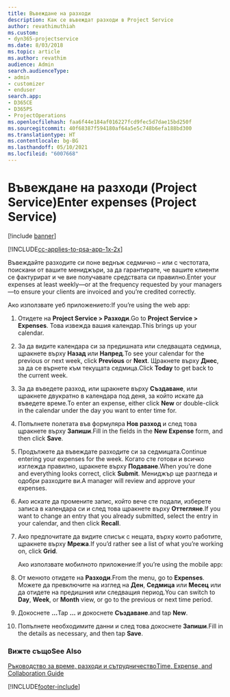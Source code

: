 ```yaml
---
title: Въвеждане на разходи
description: Как се въвеждат разходи в Project Service
author: revathimuthiah
ms.custom:
- dyn365-projectservice
ms.date: 8/03/2018
ms.topic: article
ms.author: revathim
audience: Admin
search.audienceType:
- admin
- customizer
- enduser
search.app:
- D365CE
- D365PS
- ProjectOperations
ms.openlocfilehash: faa6f44e184af016227fcd9fec5d7dae15bd250f
ms.sourcegitcommit: 40f68387f594180af64a5e5c748b6efa188bd300
ms.translationtype: HT
ms.contentlocale: bg-BG
ms.lasthandoff: 05/10/2021
ms.locfileid: "6007668"
---
```

# <a name="enter-expenses-project-service"></a><span data-ttu-id="775f1-103">Въвеждане на разходи (Project Service)</span><span class="sxs-lookup"><span data-stu-id="775f1-103">Enter expenses (Project Service)</span></span>

[!include [banner](../includes/psa-now-project-operations.md)]

[!INCLUDE[cc-applies-to-psa-app-1x-2x](../includes/cc-applies-to-psa-app-1x-2x.md)]

<span data-ttu-id="775f1-104">Въвеждайте разходите си поне веднъж седмично – или с честотата, поискани от вашите мениджъри, за да гарантирате, че вашите клиенти се фактурират и че вие получавате средствата си правилно.</span><span class="sxs-lookup"><span data-stu-id="775f1-104">Enter your expenses at least weekly—or at the frequency requested by your managers—to ensure your clients are invoiced and you’re credited correctly.</span></span>  
  
 <span data-ttu-id="775f1-105">Ако използвате уеб приложението:</span><span class="sxs-lookup"><span data-stu-id="775f1-105">If you’re using the web app:</span></span>  
  
1. <span data-ttu-id="775f1-106">Отидете на **Project Service > Разходи**.</span><span class="sxs-lookup"><span data-stu-id="775f1-106">Go to **Project Service > Expenses**.</span></span> <span data-ttu-id="775f1-107">Това извежда вашия календар.</span><span class="sxs-lookup"><span data-stu-id="775f1-107">This brings up your calendar.</span></span>  
  
2. <span data-ttu-id="775f1-108">За да видите календара си за предишната или следващата седмица, щракнете върху **Назад** или **Напред**.</span><span class="sxs-lookup"><span data-stu-id="775f1-108">To see your calendar for the previous or next week, click **Previous** or **Next**.</span></span> <span data-ttu-id="775f1-109">Щракнете върху **Днес**, за да се върнете към текущата седмица.</span><span class="sxs-lookup"><span data-stu-id="775f1-109">Click **Today** to get back to the current week.</span></span>  
  
3. <span data-ttu-id="775f1-110">За да въведете разход, или щракнете върху **Създаване**, или щракнете двукратно в календара под деня, за който искате да въведете време.</span><span class="sxs-lookup"><span data-stu-id="775f1-110">To enter an expense, either click **New** or double-click in the calendar under the day you want to enter time for.</span></span>  
  
4. <span data-ttu-id="775f1-111">Попълнете полетата във формуляра **Нов разход** и след това щракнете върху **Запиши**.</span><span class="sxs-lookup"><span data-stu-id="775f1-111">Fill in the fields in the **New Expense** form, and then click **Save**.</span></span>  
  
5. <span data-ttu-id="775f1-112">Продължете да въвеждате разходите си за седмицата.</span><span class="sxs-lookup"><span data-stu-id="775f1-112">Continue entering your expenses for the week.</span></span> <span data-ttu-id="775f1-113">Когато сте готови и всичко изглежда правилно, щракнете върху **Подаване**.</span><span class="sxs-lookup"><span data-stu-id="775f1-113">When you’re done and everything looks correct, click **Submit**.</span></span> <span data-ttu-id="775f1-114">Мениджър ще разгледа и одобри разходите ви.</span><span class="sxs-lookup"><span data-stu-id="775f1-114">A manager will review and approve your expenses.</span></span>  
  
6. <span data-ttu-id="775f1-115">Ако искате да промените запис, който вече сте подали, изберете записа в календара си и след това щракнете върху **Оттегляне**.</span><span class="sxs-lookup"><span data-stu-id="775f1-115">If you want to change an entry that you already submitted, select the entry in your calendar, and then click **Recall**.</span></span>  
  
7. <span data-ttu-id="775f1-116">Ако предпочитате да видите списък с нещата, върху които работите, щракнете върху **Мрежа**.</span><span class="sxs-lookup"><span data-stu-id="775f1-116">If you’d rather see a list of what you’re working on, click **Grid**.</span></span>  
  
   <span data-ttu-id="775f1-117">Ако използвате мобилното приложение:</span><span class="sxs-lookup"><span data-stu-id="775f1-117">If you’re using the mobile app:</span></span>  
  
8. <span data-ttu-id="775f1-118">От менюто отидете на **Разходи**.</span><span class="sxs-lookup"><span data-stu-id="775f1-118">From the menu, go to **Expenses**.</span></span>     <span data-ttu-id="775f1-119">Можете да превключите на изглед на **Ден**, **Седмица** или **Месец** или да отидете на предишния или следващия период.</span><span class="sxs-lookup"><span data-stu-id="775f1-119">You can switch to **Day**, **Week**, or **Month** view, or go to the previous or next time period.</span></span>  
  
9. <span data-ttu-id="775f1-120">Докоснете **…**</span><span class="sxs-lookup"><span data-stu-id="775f1-120">Tap **…**</span></span> <span data-ttu-id="775f1-121">и докоснете **Създаване**.</span><span class="sxs-lookup"><span data-stu-id="775f1-121">and tap **New**.</span></span>  
  
10. <span data-ttu-id="775f1-122">Попълнете необходимите данни и след това докоснете **Запиши**.</span><span class="sxs-lookup"><span data-stu-id="775f1-122">Fill in the details as necessary, and then tap **Save**.</span></span>  
  
### <a name="see-also"></a><span data-ttu-id="775f1-123">Вижте също</span><span class="sxs-lookup"><span data-stu-id="775f1-123">See Also</span></span>  
 [<span data-ttu-id="775f1-124">Ръководство за време, разходи и сътрудничество</span><span class="sxs-lookup"><span data-stu-id="775f1-124">Time, Expense, and Collaboration Guide</span></span>](../psa/time-expense-collaboration-guide.md)


[!INCLUDE[footer-include](../includes/footer-banner.md)]